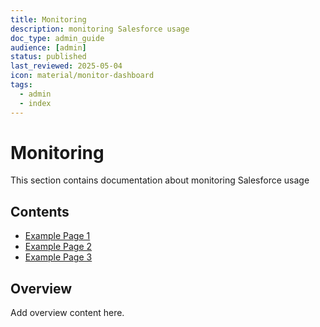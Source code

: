 ```yaml
---
title: Monitoring
description: monitoring Salesforce usage
doc_type: admin_guide
audience: [admin]
status: published
last_reviewed: 2025-05-04
icon: material/monitor-dashboard
tags:
  - admin
  - index
---
```


# Monitoring

This section contains documentation about monitoring Salesforce usage

## Contents

- [Example Page 1](#)
- [Example Page 2](#)
- [Example Page 3](#)

## Overview

Add overview content here.

